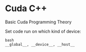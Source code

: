 # Cuda C++

Basic Cuda Programming Theory

Set code run on which kind of device:

```
bash
__global__, __device__, __host__
```
